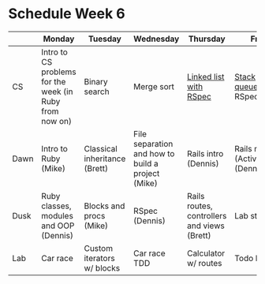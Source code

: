 # Schedule Week 6

|| Monday | Tuesday | Wednesday | Thursday | Friday |
|------|------|-------|--------|---------|-------|
| CS | Intro to CS problems for the week (in Ruby from now on) | Binary search | Merge sort | [Linked list with RSpec](https://github.com/sf-wdi-17/singly_linked_list) | [Stack](https://github.com/sf-wdi-17/stack) and [queue](https://github.com/sf-wdi-17/queue) with RSpec |
| Dawn | Intro to Ruby (Mike) | Classical inheritance (Brett) | File separation and how to build a project (Mike) | Rails intro (Dennis) | Rails models (ActiveRecord) (Dennis) |
| Dusk | Ruby classes, modules and OOP (Dennis) | Blocks and procs (Mike) | RSpec (Dennis) | Rails routes, controllers and views (Brett) | Lab start |
| Lab | Car race | Custom iterators w/ blocks | Car race TDD | Calculator w/ routes | Todo list |

